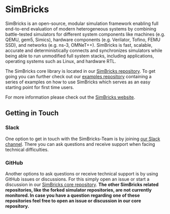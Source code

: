 # SimBricks

SimBricks is an open-source, modular simulation framework enabling full end-to-end evaluation of modern heterogeneous systems by combining battle-tested simulators for different system components like machines (e.g. QEMU, gem5, Simics), hardware components (e.g. Verilator, Tofino, FEMU SSD), and networks (e.g. ns-3, OMNeT++). SimBricks is fast, scalable, accurate and deterministically connects and synchronizes simulators while being able to run unmodified full system stacks, including applications, operating systems such as Linux, and hardware RTL.

The SimBricks core library is located in our [SimBricks repository](https://github.com/simbricks/simbricks). To get going you can further check out our [examples repository](https://github.com/simbricks/simbricks-examples) containing a series of examples on how to use SimBricks which serves as an easy starting point for first time users.

For more information please check out the [SimBricks website](https://simbricks.github.io/).

## Getting in Touch

### Slack

One option to get in touch with the SimBricks-Team is by joining [our Slack channel](https://join.slack.com/t/simbricks/shared_invite/zt-16y96155y-xspnVcm18EUkbUHDcSVonA).
There you can ask questions and receive support when facing technical difficulties.

### GitHub

Another options to ask questions or receive technical support is by using GitHub issues or discussions. For this simply open an issue or start a discussion in our [SimBricks core repository](https://github.com/simbricks/simbricks). **The other SimBricks related repositories, like the forked simulator repositories, are not currently monitored. In case you have a question regarding one of these repositories feel free to open an issue or discussion in our core repository.**

